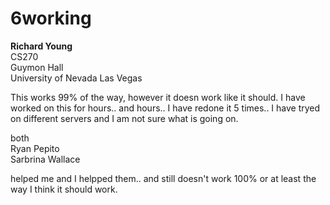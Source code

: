 # 6working


<strong>Richard Young</strong><br/>
CS270 <br/>
Guymon Hall<br/>
University of Nevada Las Vegas<br/>


This works 99% of the way, however it doesn work like it should. I have worked on this for hours.. and hours.. I have redone it 5 times.. I have tryed on different servers and I am not sure what is going on. 

both  <br/>
Ryan Pepito<br/>
Sarbrina Wallace<br/>

helped me and I helpped them.. and still doesn't work 100% or at least the way I think it should work.
